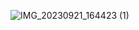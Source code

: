 
![IMG_20230921_164423 (1)](https://github.com/ImBlessedBO/MyProjects/assets/137216017/a209c6e2-dfe1-4eaa-9953-ed43cd07166b)
